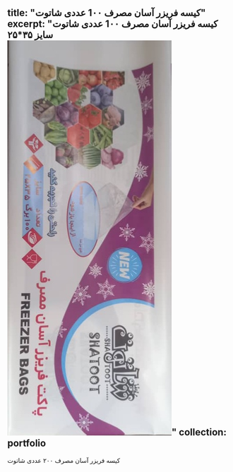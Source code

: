 title: "کیسه فریزر آسان مصرف 1۰۰ عددی شاتوت"
excerpt: "کیسه فریزر آسان مصرف 1۰۰ عددی شاتوت سایز ۳۵*۲۵<br/><img src='/images/P3.jpg'>"
collection: portfolio
---

کیسه فریزر آسان مصرف ۲۰۰ عددی شاتوت
